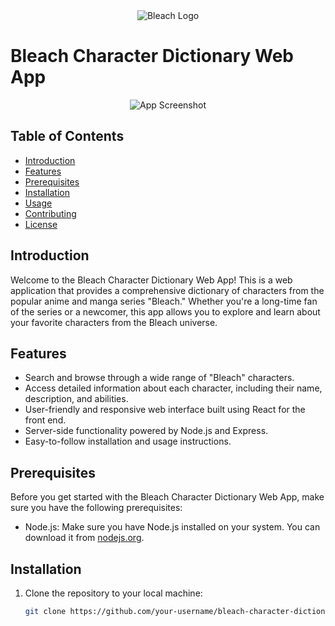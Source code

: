 <div align="center">
  <img src="bleach_logo.png" alt="Bleach Logo" />
</div>

# Bleach Character Dictionary Web App

<div align="center">
  <img src="screenshot.png" alt="App Screenshot" />
</div>

## Table of Contents

- [Introduction](#introduction)
- [Features](#features)
- [Prerequisites](#prerequisites)
- [Installation](#installation)
- [Usage](#usage)
- [Contributing](#contributing)
- [License](#license)

## Introduction

Welcome to the Bleach Character Dictionary Web App! This is a web application that provides a comprehensive dictionary of characters from the popular anime and manga series "Bleach." Whether you're a long-time fan of the series or a newcomer, this app allows you to explore and learn about your favorite characters from the Bleach universe.

## Features

- Search and browse through a wide range of "Bleach" characters.
- Access detailed information about each character, including their name, description, and abilities.
- User-friendly and responsive web interface built using React for the front end.
- Server-side functionality powered by Node.js and Express.
- Easy-to-follow installation and usage instructions.

## Prerequisites

Before you get started with the Bleach Character Dictionary Web App, make sure you have the following prerequisites:

- Node.js: Make sure you have Node.js installed on your system. You can download it from [nodejs.org](https://nodejs.org/).

## Installation

1. Clone the repository to your local machine:

   ```bash
   git clone https://github.com/your-username/bleach-character-dictionary.git
